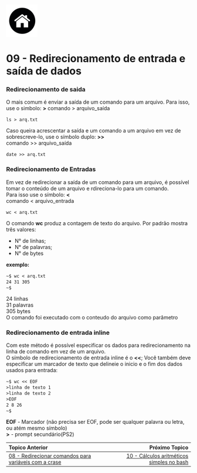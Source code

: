 [![N|Solid](Imagens/Home.jpeg "Ir para Home")](/README.md/)

# 09 - Redirecionamento de entrada e saída de dados

### Redirecionamento de saida  
O mais comum é enviar a saída de um comando para um arquivo. Para isso, use o simbolo: **>**
comando > arquivo_saída
```
ls > arq.txt
```
Caso queira acrescentar a saída e um comando a um arquivo em vez de sobrescreve-lo, use o símbolo duplo: **>>**  
comando >> arquivo_saída
```
date >> arq.txt
```
### Redirecionamento de Entradas  
Em vez de redirecionar a saída de um comando para um arquivo, é possível tomar o conteúdo de um arquivo e rdireciona-lo para um comando.  
Para isso use o símbolo: **<**  
comando < arquivo_entrada  
```
wc < arq.txt
```
O comando **wc** produz a contagem de texto do arquivo. Por padrão mostra três valores:  
- N° de linhas;  
- N° de palavras;  
- N° de bytes

**exemplo:**  
```
~$ wc < arq.txt
24 31 305
~$
```
24 linhas  
31 palavras  
305 bytes  
O comando foi executado com o conteudo do arquivo como parâmetro 

### Redirecionamento de entrada inline  

Com este método é possível especificar os dados para redirecionamento na linha de comando em vez de um arquivo.  
O símbolo de redirecionamento de entrada inline é o **<<**; Você também deve especificar um marcador de texto que delineie o inicio e o fim dos dados usados para entrada:  
```
~$ wc << EOF
>linha de texto 1
>linha de texto 2
>EOF
2 8 26
~$
```
**EOF** - Marcador (não precisa ser EOF, pode ser qualquer palavra ou letra, ou atém mesmo símbolo)  
**>** - prompt secundário(PS2)  

|Topico Anterior|Próximo Topico|
|:---|---:|
|[08 - Redirecionar comandos para variáveis com a crase](Redirecionar_comandos.md)|[10 - Cálculos aritméticos simples no bash](Calculos.md)|
